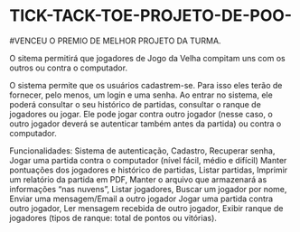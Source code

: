 # TICK-TACK-TOE-PROJETO-DE-POO- 
#VENCEU O PREMIO DE MELHOR PROJETO DA TURMA. 

O sitema permitirá que jogadores de Jogo da Velha compitam uns com os outros ou contra o computador.

O sistema permite que os usuários cadastrem-se. Para isso eles terão de fornecer, pelo menos, um login e uma senha. Ao entrar no sistema, ele poderá consultar o seu histórico de partidas, consultar o ranque de jogadores ou jogar. Ele pode jogar contra outro jogador (nesse caso, o outro jogador deverá se autenticar também antes da partida) ou contra o computador. 

Funcionalidades: Sistema de autenticação, Cadastro, Recuperar senha, Jogar uma partida contra o computador (nível fácil, médio e difícil) Manter pontuações dos jogadores e
histórico de partidas, Listar partidas, Imprimir um relatório da partida em PDF, Manter o arquivo que armazenará as informações “nas nuvens”, Listar jogadores, Buscar um jogador por nome, Enviar uma mensagem/Email a outro jogador Jogar uma partida contra outro jogador, Ler mensagem recebida de outro jogador, Exibir ranque de jogadores (tipos de ranque: total de pontos ou vitórias). 

